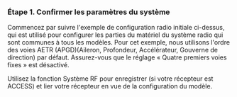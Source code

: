 ### Étape 1. Confirmer les paramètres du système
Commencez par suivre l'exemple de configuration radio initiale ci-dessus, qui est utilisé pour configurer les parties du matériel du système radio qui sont communes à tous les modèles. Pour cet exemple, nous utilisons l'ordre des voies AETR (APGD)(Aileron, Profondeur, Accélérateur, Gouverne de direction) par défaut. Assurez-vous que le réglage « Quatre premiers voies fixes » est désactivé.

Utilisez la fonction Système RF pour enregistrer (si votre récepteur est ACCESS) et lier votre récepteur en vue de la configuration du modèle.